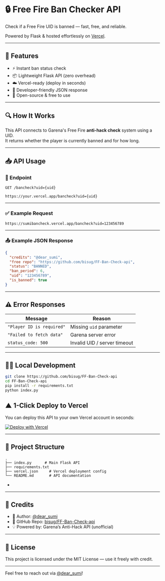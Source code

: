 # 🔒 Free Fire Ban Checker API

Check if a Free Fire UID is banned — fast, free, and reliable.
  
Powered by Flask & hosted effortlessly on [Vercel](https://vercel.com).

---

## 🚀 Features

- ⚡ Instant ban status check
- 📦 Lightweight Flask API (zero overhead)
- ☁️ Vercel-ready (deploy in seconds)
- 🤖 Developer-friendly JSON response
- 💖 Open-source & free to use

---

## 🔍 How It Works

This API connects to Garena's Free Fire **anti-hack check** system using a UID.  
It returns whether the player is currently banned and for how long.

---

## 📥 API Usage

### 🧾 Endpoint

```
GET /bancheck?uid={uid} 
```
```
https://your.vercel.app/bancheck?uid={uid} 
```
---

### ✅ Example Request

```
https://sumibancheck.vercel.app/bancheck?uid=123456789
```

---

### 📤 Example JSON Response

```json
{
  "credits": "@dear_sumi",
  "free repo": "https://github.com/bisug/FF-Ban-Check-api",
  "status": "BANNED",
  "ban_period": 6,
  "uid": "123456789",
  "is_banned": true
}
```

---

## ⚠️ Error Responses

| Message                    | Reason                          |
|----------------------------|---------------------------------|
| `"Player ID is required"`  | Missing `uid` parameter         |
| `"Failed to fetch data"`   | Garena server error             |
| `status_code: 500`         | Invalid UID / server timeout    |

---

## 🧑‍💻 Local Development

```bash
git clone https://github.com/bisug/FF-Ban-Check-api
cd FF-Ban-Check-api
pip install -r requirements.txt
python index.py

```
## ▲ 1-Click Deploy to Vercel

You can deploy this API to your own Vercel account in seconds:

[![Deploy with Vercel](https://vercel.com/button)](https://vercel.com/import/project?template=https://github.com/bisug/FF-Ban-Check-api)

---

## 🧩 Project Structure

```
.
├── index.py      # Main Flask API
├── requirements.txt
├── vercel.json     # Vercel deployment config
└── README.md       # API documentation
```

-
---

## 🙌 Credits

- 👑 Author: [@dear_sumi](https://t.me/dear_sumi)
- 📂 GitHub Repo: [bisug/FF-Ban-Check-api](https://github.com/bisug/FF-Ban-Check-api)
- 💡 Powered by: Garena’s Anti-Hack API (unofficial)

---

## 📄 License

This project is licensed under the MIT License — use it freely with credit.

---

Feel free to reach out via [@dear_sumi](https://t.me/dear_sumi)! 
